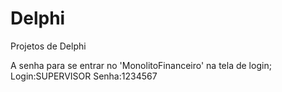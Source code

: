 # Delphi
Projetos de Delphi

A senha para se entrar no 'MonolitoFinanceiro' na tela de login;
Login:SUPERVISOR
Senha:1234567

